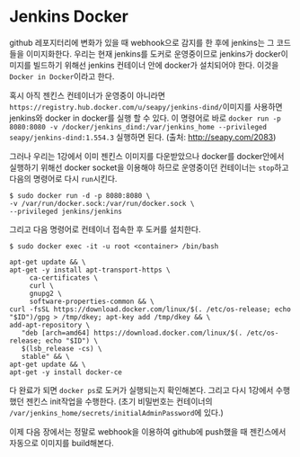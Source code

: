 # Jenkins Docker

github 레포지터리에 변화가 있을 때 webhook으로 감지를 한 후에 jenkins는 그 코드들을 이미지화한다. 우리는 현재 jenkins를 도커로 운영중이므로 jenkins가 docker이미지를 빌드하기 위해선  jenkins 컨테이너 안에 docker가 설치되어야 한다. 이것을 ```Docker in Docker```이라고 한다.

혹시 아직 젠킨스 컨테이너가 운영중이 아니라면 ``` https://registry.hub.docker.com/u/seapy/jenkins-dind/```이미지를 사용하면 jenkins와 docker in docker를 실행 할 수 있다. 이 명령어로 바로 ```docker run -p 8080:8080 -v /docker/jenkins_dind:/var/jenkins_home --privileged seapy/jenkins-dind:1.554.3``` 실행하면 된다. (출처: http://seapy.com/2083)

그러나 우리는 1강에서 이미 젠킨스 이미지를 다운받았으나 docker를 docker안에서 실행하기 위해선 docker socket을 이용해야 하므로 운영중이던 컨테이너는 ```stop```하고 다음의 명령어로 다시 ```run```시킨다. 

```
$ sudo docker run -d -p 8080:8080 \
-v /var/run/docker.sock:/var/run/docker.sock \
--privileged jenkins/jenkins 
```
그리고 다음 명령어로 컨테이너 접속한 후 도커를 설치한다.

```
$ sudo docker exec -it -u root <container> /bin/bash
```

```
apt-get update && \
apt-get -y install apt-transport-https \
     ca-certificates \
     curl \
     gnupg2 \
     software-properties-common && \
curl -fsSL https://download.docker.com/linux/$(. /etc/os-release; echo "$ID")/gpg > /tmp/dkey; apt-key add /tmp/dkey && \
add-apt-repository \
   "deb [arch=amd64] https://download.docker.com/linux/$(. /etc/os-release; echo "$ID") \
   $(lsb_release -cs) \
   stable" && \
apt-get update && \
apt-get -y install docker-ce
```

다 완료가 되면 ```docker ps```로 도커가 실행되는지 확인해본다. 그리고 다시 1강에서 수행했던 젠킨스 init작업을 수행한다. (초기 비밀번호는 컨테이너의 ```/var/jenkins_home/secrets/initialAdminPassword```에 있다.)

이제 다음 장에서는 정말로 webhook을 이용하여 github에 push했을 때 젠킨스에서 자동으로 이미지를 build해본다.
